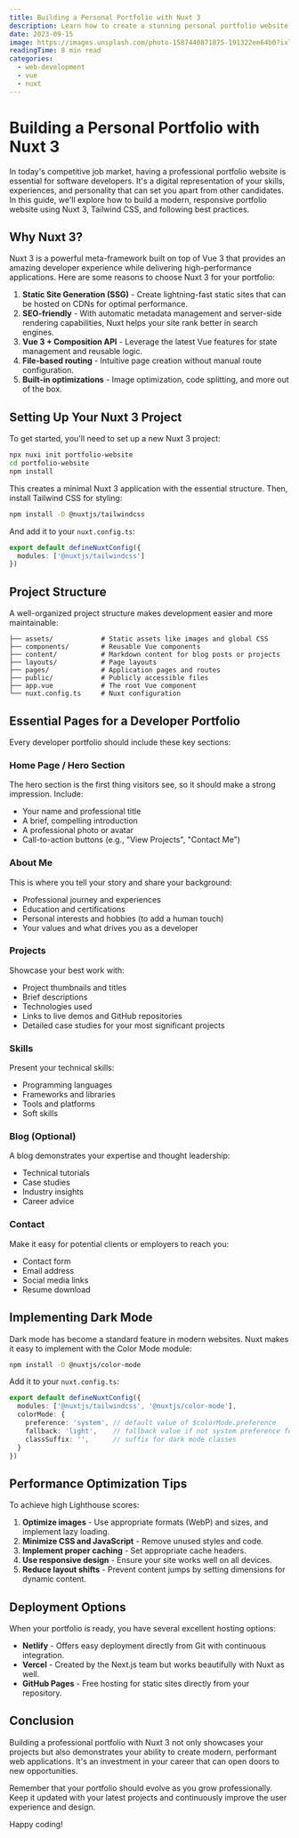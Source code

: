 ```yaml
---
title: Building a Personal Portfolio with Nuxt 3
description: Learn how to create a stunning personal portfolio website using Nuxt 3, Tailwind CSS, and modern web development practices.
date: 2023-09-15
image: https://images.unsplash.com/photo-1587440871875-191322ee64b0?ixlib=rb-4.0.3&auto=format&fit=crop&w=800&q=80
readingTime: 8 min read
categories: 
  - web-development
  - vue
  - nuxt
---
```


# Building a Personal Portfolio with Nuxt 3

In today's competitive job market, having a professional portfolio website is essential for software developers. It's a digital representation of your skills, experiences, and personality that can set you apart from other candidates. In this guide, we'll explore how to build a modern, responsive portfolio website using Nuxt 3, Tailwind CSS, and following best practices.

## Why Nuxt 3?

Nuxt 3 is a powerful meta-framework built on top of Vue 3 that provides an amazing developer experience while delivering high-performance applications. Here are some reasons to choose Nuxt 3 for your portfolio:

1. **Static Site Generation (SSG)** - Create lightning-fast static sites that can be hosted on CDNs for optimal performance.
2. **SEO-friendly** - With automatic metadata management and server-side rendering capabilities, Nuxt helps your site rank better in search engines.
3. **Vue 3 + Composition API** - Leverage the latest Vue features for state management and reusable logic.
4. **File-based routing** - Intuitive page creation without manual route configuration.
5. **Built-in optimizations** - Image optimization, code splitting, and more out of the box.

## Setting Up Your Nuxt 3 Project

To get started, you'll need to set up a new Nuxt 3 project:

```bash
npx nuxi init portfolio-website
cd portfolio-website
npm install
```

This creates a minimal Nuxt 3 application with the essential structure. Then, install Tailwind CSS for styling:

```bash
npm install -D @nuxtjs/tailwindcss
```

And add it to your `nuxt.config.ts`:

```typescript
export default defineNuxtConfig({
  modules: ['@nuxtjs/tailwindcss']
})
```

## Project Structure

A well-organized project structure makes development easier and more maintainable:

```
├── assets/            # Static assets like images and global CSS
├── components/        # Reusable Vue components
├── content/           # Markdown content for blog posts or projects
├── layouts/           # Page layouts
├── pages/             # Application pages and routes
├── public/            # Publicly accessible files
├── app.vue            # The root Vue component
└── nuxt.config.ts     # Nuxt configuration
```

## Essential Pages for a Developer Portfolio

Every developer portfolio should include these key sections:

### Home Page / Hero Section

The hero section is the first thing visitors see, so it should make a strong impression. Include:

- Your name and professional title
- A brief, compelling introduction
- A professional photo or avatar
- Call-to-action buttons (e.g., "View Projects", "Contact Me")

### About Me

This is where you tell your story and share your background:

- Professional journey and experiences
- Education and certifications
- Personal interests and hobbies (to add a human touch)
- Your values and what drives you as a developer

### Projects

Showcase your best work with:

- Project thumbnails and titles
- Brief descriptions
- Technologies used
- Links to live demos and GitHub repositories
- Detailed case studies for your most significant projects

### Skills

Present your technical skills:

- Programming languages
- Frameworks and libraries
- Tools and platforms
- Soft skills

### Blog (Optional)

A blog demonstrates your expertise and thought leadership:

- Technical tutorials
- Case studies
- Industry insights
- Career advice

### Contact

Make it easy for potential clients or employers to reach you:

- Contact form
- Email address
- Social media links
- Resume download

## Implementing Dark Mode

Dark mode has become a standard feature in modern websites. Nuxt makes it easy to implement with the Color Mode module:

```bash
npm install -D @nuxtjs/color-mode
```

Add it to your `nuxt.config.ts`:

```typescript
export default defineNuxtConfig({
  modules: ['@nuxtjs/tailwindcss', '@nuxtjs/color-mode'],
  colorMode: {
    preference: 'system', // default value of $colorMode.preference
    fallback: 'light',    // fallback value if not system preference found
    classSuffix: '',      // suffix for dark mode classes
  }
})
```

## Performance Optimization Tips

To achieve high Lighthouse scores:

1. **Optimize images** - Use appropriate formats (WebP) and sizes, and implement lazy loading.
2. **Minimize CSS and JavaScript** - Remove unused styles and code.
3. **Implement proper caching** - Set appropriate cache headers.
4. **Use responsive design** - Ensure your site works well on all devices.
5. **Reduce layout shifts** - Prevent content jumps by setting dimensions for dynamic content.

## Deployment Options

When your portfolio is ready, you have several excellent hosting options:

- **Netlify** - Offers easy deployment directly from Git with continuous integration.
- **Vercel** - Created by the Next.js team but works beautifully with Nuxt as well.
- **GitHub Pages** - Free hosting for static sites directly from your repository.

## Conclusion

Building a professional portfolio with Nuxt 3 not only showcases your projects but also demonstrates your ability to create modern, performant web applications. It's an investment in your career that can open doors to new opportunities.

Remember that your portfolio should evolve as you grow professionally. Keep it updated with your latest projects and continuously improve the user experience and design.

Happy coding! 